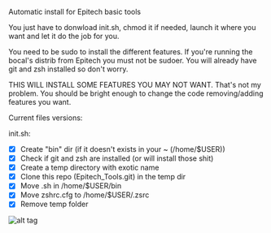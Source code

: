 Automatic install for Epitech basic tools

You just have to donwload init.sh, chmod it if needed, launch it where you want and let it do the job for you.

You need to be sudo to install the different features.
If you're running the bocal's distrib from Epitech you must not be sudoer.
You will already have git and zsh installed so don't worry.

THIS WILL INSTALL SOME FEATURES YOU MAY NOT WANT.
That's not my problem. You should be bright enough to change the code removing/adding features you want.


Current files versions:

init.sh:
- [x] Create "bin" dir (if it doesn't exists in your ~ (/home/$USER))
- [x] Check if git and zsh are installed (or will install those shit)
- [x] Create a temp directory with exotic name
- [x] Clone this repo (Epitech_Tools.git) in the temp dir
- [x] Move .sh in /home/$USER/bin
- [x] Move zshrc.cfg to /home/$USER/.zsrc
- [x] Remove temp folder

![alt tag](https://raw.github.com/NoImNot/Epitech_Tools/master/images/showroom.png)

